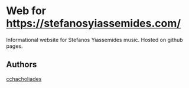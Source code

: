 # Web for https://stefanosyiassemides.com/

Informational website for Stefanos Yiassemides music. Hosted on github pages.

## Authors

[cchacholiades](https://github.com/cchacholiades)
